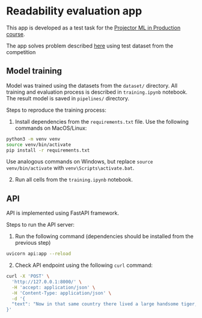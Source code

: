 # Readability evaluation app
This app is developed as a test task for the [Projector ML in Production course](https://prjctr.com/course/machine-learning-in-production).

The app solves problem described [here](https://www.kaggle.com/competitions/commonlitreadabilityprize/overview) 
using test dataset from the competition

## Model training

Model was trained using the datasets from the `dataset/` directory. 
All training and evaluation process is described in `training.ipynb` notebook. 
The result model is saved in `pipelines/` directory.

Steps to reproduce the training process:
1. Install dependencies from the `requirements.txt` file. Use the following commands on MacOS/Linux:
```bash
python3 -m venv venv
source venv/bin/activate
pip install -r requirements.txt
```
Use analogous commands on Windows, but replace `source venv/bin/activate` with `venv\Scripts\activate.bat`.

2. Run all cells from the `training.ipynb` notebook.

## API 

API is implemented using FastAPI framework.

Steps to run the API server:
1. Run the following command (dependencies should be installed from the previous step)
```bash
uvicorn api:app --reload
``` 

2. Check API endpoint using the following `curl` command:
```bash
curl -X 'POST' \
  'http://127.0.0.1:8000/' \
  -H 'accept: application/json' \
  -H 'Content-Type: application/json' \
  -d '{
  "text": "Now in that same country there lived a large handsome tiger, with sharp, sharp teeth and bright, cruel eyes. One day the tiger said to himself, I am tired of having no home of my own,—of just living around anywhere! I shall build me a house. Accordingly the tiger searched for a place to build his house. He searched on every hill, in every valley, by every stream, and under all the trees. At last he found a place which was just right. It was not too high nor too low, not too near a stream and not too far away from one, not under too thick trees and yet not away from the trees out in the hot sun. The tiger said to himself, I am going to build my house here. The place is all ready for me for there isn'\''t very much underbrush here. He began at once and finished clearing the place. Then it became daylight and he went away."
}'
```